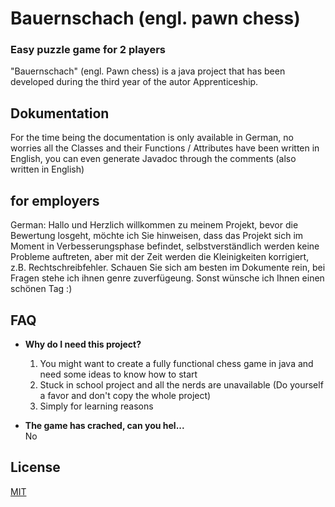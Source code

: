 # Bauernschach (engl. pawn chess) 
### Easy puzzle game for 2 players
"Bauernschach" (engl. Pawn chess) is a java project that has been developed during the third year of the autor Apprenticeship.

## **Dokumentation**
For the time being the documentation is only available in German, no worries all the Classes and their
Functions / Attributes have been written in English, you can even generate Javadoc through the comments (also written 
in English)

## **for employers**
German:
	Hallo und Herzlich willkommen zu meinem Projekt, bevor die Bewertung losgeht, möchte ich Sie hinweisen, 
	dass das Projekt sich im Moment in Verbesserungsphase befindet, selbstverständlich werden keine Probleme 
	auftreten, aber mit der Zeit werden die Kleinigkeiten korrigiert, z.B. Rechtschreibfehler.
	Schauen Sie sich am besten im Dokumente rein, bei Fragen stehe ich ihnen genre zuverfügeung.
	Sonst wünsche ich Ihnen einen schönen Tag :)

## **FAQ**


* **Why do I need this project?**
	1. You might want to create a fully functional chess game in java and need some ideas to know how to start
	2. Stuck in school project and all the nerds are unavailable (Do yourself a favor and don't copy the whole project)
	3. Simply for learning reasons

* **The game has crached, can you hel...** <br />
	No


## License
[MIT](https://choosealicense.com/licenses/mit/)

